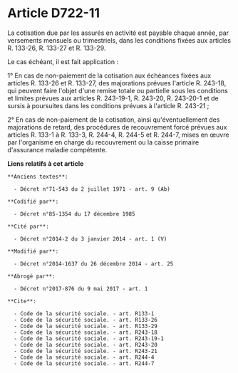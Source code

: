 # Article D722-11

La cotisation due par les assurés en activité est payable chaque année, par versements mensuels ou trimestriels, dans les
conditions fixées aux articles R. 133-26, R. 133-27 et R. 133-29. 

Le cas échéant, il est fait application : 

1° En cas de non-paiement de la cotisation aux échéances fixées aux articles R. 133-26 et R. 133-27, des majorations prévues
l'article R. 243-18, qui peuvent faire l'objet d'une remise totale ou partielle sous les conditions et limites prévues aux
articles R. 243-19-1, R. 243-20, R. 243-20-1 et de sursis à poursuites dans les conditions prévues à l'article R. 243-21 ; 

2° En cas de non-paiement de la cotisation, ainsi qu'éventuellement des majorations de retard, des procédures de recouvrement
forcé prévues aux articles R. 133-1 à R. 133-3, 
R. 244-4, R. 244-5 et R. 244-7, mises en œuvre par l'organisme en charge du recouvrement ou la caisse primaire d'assurance
maladie compétente.

**Liens relatifs à cet article**

	**Anciens textes**:

	  - Décret n°71-543 du 2 juillet 1971 - art. 9 (Ab)

	**Codifié par**:

	  - Décret n°85-1354 du 17 décembre 1985

	**Cité par**:

	  - Décret n°2014-2 du 3 janvier 2014 - art. 1 (V)

	**Modifié par**:

	  - Décret n°2014-1637 du 26 décembre 2014 - art. 25

	**Abrogé par**:

	  - Décret n°2017-876 du 9 mai 2017 - art. 1

	**Cite**:

	  - Code de la sécurité sociale. - art. R133-1
	  - Code de la sécurité sociale. - art. R133-26
	  - Code de la sécurité sociale. - art. R133-29
	  - Code de la sécurité sociale. - art. R243-18
	  - Code de la sécurité sociale. - art. R243-19-1
	  - Code de la sécurité sociale. - art. R243-20
	  - Code de la sécurité sociale. - art. R243-21
	  - Code de la sécurité sociale. - art. R244-4
	  - Code de la sécurité sociale. - art. R244-7
